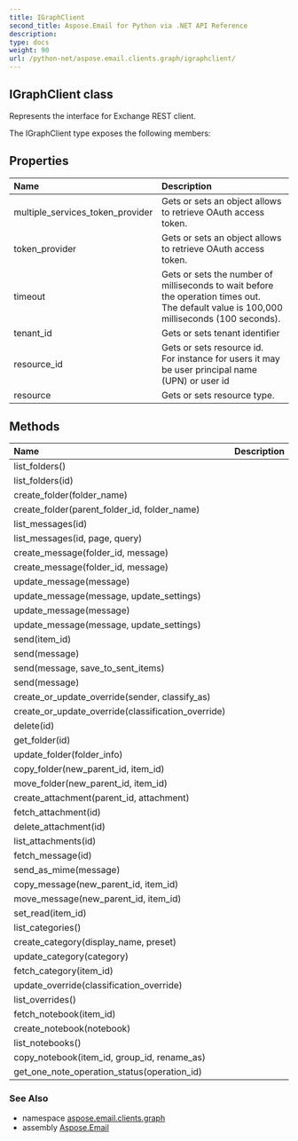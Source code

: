```yaml
---
title: IGraphClient
second_title: Aspose.Email for Python via .NET API Reference
description: 
type: docs
weight: 90
url: /python-net/aspose.email.clients.graph/igraphclient/
---
```


## IGraphClient class

Represents the interface for Exchange REST client.

The IGraphClient type exposes the following members:
## Properties
| Name | Description |
| :- | :- |
|multiple_services_token_provider|Gets or sets an object allows to retrieve OAuth access token.|
|token_provider|Gets or sets an object allows to retrieve OAuth access token.|
|timeout|Gets or sets the number of milliseconds to wait before the operation times out.<br/>            The default value is 100,000 milliseconds (100 seconds).|
|tenant_id|Gets or sets tenant identifier|
|resource_id|Gets or sets resource id.<br/>            For instance for users it may be user principal name (UPN) or user id|
|resource|Gets or sets resource type.|
## Methods
| Name | Description |
| :- | :- |
|list_folders()|  |
|list_folders(id)|  |
|create_folder(folder_name)|  |
|create_folder(parent_folder_id, folder_name)|  |
|list_messages(id)|  |
|list_messages(id, page, query)|  |
|create_message(folder_id, message)|  |
|create_message(folder_id, message)|  |
|update_message(message)|  |
|update_message(message, update_settings)|  |
|update_message(message)|  |
|update_message(message, update_settings)|  |
|send(item_id)|  |
|send(message)|  |
|send(message, save_to_sent_items)|  |
|send(message)|  |
|create_or_update_override(sender, classify_as)|  |
|create_or_update_override(classification_override)|  |
|delete(id)|  |
|get_folder(id)|  |
|update_folder(folder_info)|  |
|copy_folder(new_parent_id, item_id)|  |
|move_folder(new_parent_id, item_id)|  |
|create_attachment(parent_id, attachment)|  |
|fetch_attachment(id)|  |
|delete_attachment(id)|  |
|list_attachments(id)|  |
|fetch_message(id)|  |
|send_as_mime(message)|  |
|copy_message(new_parent_id, item_id)|  |
|move_message(new_parent_id, item_id)|  |
|set_read(item_id)|  |
|list_categories()|  |
|create_category(display_name, preset)|  |
|update_category(category)|  |
|fetch_category(item_id)|  |
|update_override(classification_override)|  |
|list_overrides()|  |
|fetch_notebook(item_id)|  |
|create_notebook(notebook)|  |
|list_notebooks()|  |
|copy_notebook(item_id, group_id, rename_as)|  |
|get_one_note_operation_status(operation_id)|  |

### See Also

* namespace [aspose.email.clients.graph](/email/python-net/aspose.email.clients.graph/)
* assembly [Aspose.Email](/email/python-net/)

